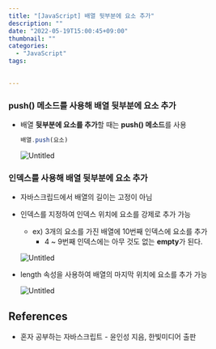 ```yaml
---
title: "[JavaScript] 배열 뒷부분에 요소 추가"
description: ""
date: "2022-05-19T15:00:45+09:00"
thumbnail: ""
categories:
  - "JavaScript"
tags:
 

---
```

<!--more-->

### push() 메소드를 사용해 배열 뒷부분에 요소 추가

- 배열 **뒷부분에 요소를 추가**할 때는 **push() 메소드**를 사용
    
    ```jsx
    배열.push(요소)
    ```
    
    ![Untitled](/images/lang_javascript/JavaScript_배열_뒷부분에_요소_추가/Untitled.png)
    

### 인덱스를 사용해 배열 뒷부분에 요소 추가

- 자바스크립드에서 배열의 길이는 고정이 아님
- 인덱스를 지정하여 인덱스 위치에 요소를 강제로 추가 가능
    - ex) 3개의 요소를 가진 배열에 10번째 인덱스에 요소를 추가
        - 4 ~ 9번째 인덱스에는 아무 것도 없는 **empty**가 된다.
    
    ![Untitled](/images/lang_javascript/JavaScript_배열_뒷부분에_요소_추가/Untitled%201.png)
    
- length 속성을 사용하여 배열의 마지막 위치에 요소를 추가 가능
    
    ![Untitled](/images/lang_javascript/JavaScript_배열_뒷부분에_요소_추가/Untitled%202.png)
    

## References

- 혼자 공부하는 자바스크립트 - 윤인성 지음, 한빛미디어 출판